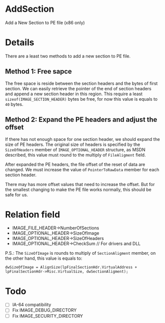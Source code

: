 # AddSection
Add a New Section to PE file (x86 only)

# Details

There are a least two methods to add a new section to PE file.

## Method 1: Free sapce

The free space is reside between the section headers and the bytes of first section. We can easily retrieve the pointer of the end of section headers and append a new section header in this region. This require a least `sizeof(IMAGE_SECTION_HEADER)` bytes be free, for now this value is equals to `40` bytes.

## Method 2: Expand the PE headers and adjust the offset

If there has not enough space for one section header, we should expand the size of PE headers. The original size of headers is specified by the `SizeOfHeaders` member of `IMAGE_OPTIONAL_HEADER` structure, as MSDN described, this value must round to the multiply of `FileAligment` field.

After expanded the PE headers, the file offset of the reset of data are changed. We must increase the value of `PointerToRawData` member for each section header.

There may has more offset values that need to increase the offset. But for the smallest changing to make the PE file works normally, this should be safe for us.

# Relation field

- IMAGE_FILE_HEADER->NumberOfSections
- IMAGE_OPTIONAL_HEADER->SizeOfImage
- IMAGE_OPTIONAL_HEADER->SizeOfHeaders
- IMAGE_OPTIONAL_HEADER->CheckSum // For drivers and DLL

P.S.: The `SizeOfImage` is rounds to multiply of `SectionAligment` member, on the other hand, this value is equals to:
```
dwSizeOfImage = AlignSize(lpFinalSectionHdr.VirtualAddress + lpFinalSectionHdr->Misc.VirtualSize, dwSectionAligment);
```

# Todo
- [ ] IA-64 compatibility
- [ ] Fix IMAGE_DEBUG_DIRECTORY
- [ ] Fix IMAGE_SECURITY_DIRECTORY